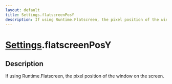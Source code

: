 ```yaml
---
layout: default
title: Settings.flatscreenPosY
description: If using Runtime.Flatscreen, the pixel position of the window on the screen.
---
```

# [Settings]({{site.url}}/Pages/Reference/Settings.html).flatscreenPosY

## Description
If using Runtime.Flatscreen, the pixel position of the window on the screen.

